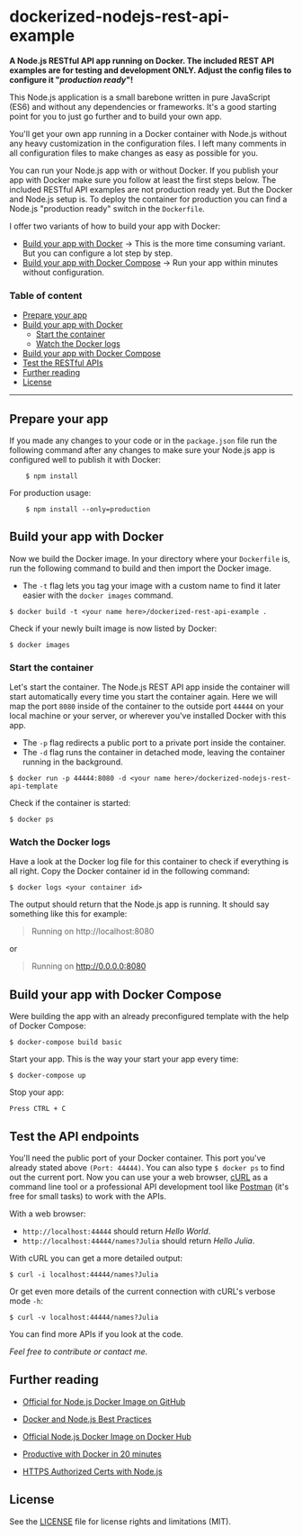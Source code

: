 # dockerized-nodejs-rest-api-example

**A Node.js RESTful API app running on Docker. The included REST API examples are for testing and development ONLY. Adjust the config files to configure it "*production ready*"!**

This Node.js application is a small barebone written in pure JavaScript (ES6) and without any dependencies or frameworks. It's a good starting point for you to just go further and to build your own app.

You'll get your own app running in a Docker container with Node.js without any heavy customization in the configuration files. I left many comments in all configuration files to make changes as easy as possible for you.

You can run your Node.js app with or without Docker. If you publish your app with Docker make sure you follow at least the first steps below. The included RESTful API examples are not production ready yet. But the Docker and Node.js setup is. To deploy the container for production you can find a Node.js "production ready" switch in the `Dockerfile`.

I offer two variants of how to build your app with Docker:
- [Build your app with Docker](#build-your-app-with-docker) -> This is the more time consuming variant. But you can configure a lot step by step.
- [Build your app with Docker Compose](#build-your-app-with-docker-compose) -> Run your app within minutes without configuration.

### Table of content

- [Prepare your app](#prepare-your-app)
- [Build your app with Docker](#build-your-app-with-docker)
    - [Start the container](#start-the-container)
    - [Watch the Docker logs](#watch-the-docker-logs)
- [Build your app with Docker Compose](#build-your-app-with-docker-compose)
- [Test the RESTful APIs](#test-the-restful-apis)
- [Further reading](#further-reading)
- [License](#license)

----

## Prepare your app

If you made any changes to your code or in the `package.json` file run the following command after any changes to make sure your Node.js app is configured well to publish it with Docker:

~~~
    $ npm install
~~~

For production usage:

~~~
    $ npm install --only=production
~~~

## Build your app with Docker

Now we build the Docker image. In your directory where your `Dockerfile` is, run the following command to build and then import the Docker image.

- The `-t` flag lets you tag your image with a custom name to find it later easier with the `docker images` command.

~~~
$ docker build -t <your name here>/dockerized-rest-api-example .
~~~

Check if your newly built image is now listed by Docker:

~~~
$ docker images
~~~

### Start the container

Let's start the container. The Node.js REST API app inside the container will start automatically every time you start the container again. Here we will map the port `8080` inside of the container to the outside port `44444` on your local machine or your server, or wherever you've installed Docker with this app.

- The `-p` flag redirects a public port to a private port inside the container.
- The `-d` flag runs the container in detached mode, leaving the container running in the background.

~~~
$ docker run -p 44444:8080 -d <your name here>/dockerized-nodejs-rest-api-template
~~~

Check if the container is started:

~~~
$ docker ps
~~~

### Watch the Docker logs

Have a look at the Docker log file for this container to check if everything is all right. Copy the Docker container id in the following command:

~~~
$ docker logs <your container id>
~~~

The output should return that the Node.js app is running. It should say something like this for example:

> Running on http://localhost:8080

or

> Running on http://0.0.0.0:8080

## Build your app with Docker Compose

Were building the app with an already preconfigured template with the help of Docker Compose:

~~~
$ docker-compose build basic
~~~

Start your app. This is the way your start your app every time:

~~~
$ docker-compose up
~~~

Stop your app:
~~~
Press CTRL + C
~~~

## Test the API endpoints

You'll need the public port of your Docker container. This port you've already stated above `(Port: 44444)`. You can also type `$ docker ps` to find out the current port. Now you can use your a web browser, [cURL](https://curl.haxx.se/) as a command line tool or a professional API development tool like [Postman](https://www.getpostman.com/) (it's free for small tasks) to work with the APIs.

With a web browser:
- `http://localhost:44444` should return *Hello World*.
- `http://localhost:44444/names?Julia` should return *Hello Julia*.

With cURL you can get a more detailed output:
~~~
$ curl -i localhost:44444/names?Julia
~~~

Or get even more details of the current connection with cURL's verbose mode `-h`:

~~~
$ curl -v localhost:44444/names?Julia
~~~

You can find more APIs if you look at the code.

*Feel free to contribute or contact me.*

## Further reading

- [Official for Node.js Docker Image on GitHub](https://github.com/nodejs/docker-node)
- [Docker and Node.js Best Practices](https://github.com/nodejs/docker-node/blob/master/docs/BestPractices.md)
- [Official Node.js Docker Image on Docker Hub](https://hub.docker.com/_/node/)
- [Productive with Docker in 20 minutes](https://engineering.circle.com/productive-with-docker-in-20-minutes-8997297a35bb)

- [HTTPS Authorized Certs with Node.js](https://engineering.circle.com/https-authorized-certs-with-node-js-315e548354a2)

## License

See the [LICENSE](LICENSE) file for license rights and limitations (MIT).
